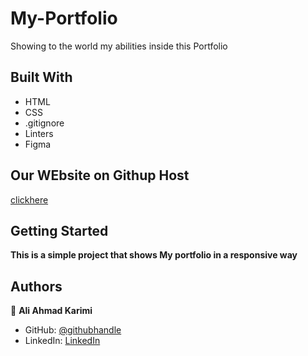 # My-Portfolio
Showing to the world my abilities inside this Portfolio

## Built With

- HTML
- CSS
- .gitignore
- Linters
- Figma

## Our WEbsite on Githup Host

[clickhere](https://github.com/Aliahmad-karimi/Porfolio.github.io)

## Getting Started

**This is a simple project that shows My portfolio in a responsive way**

## Authors

👤 **Ali Ahmad Karimi**

- GitHub: [@githubhandle](https://github.com/Aliahmad-karimi)
- LinkedIn: [LinkedIn](https://www.linkedin.com/in/ali-karimi-028473157/)
